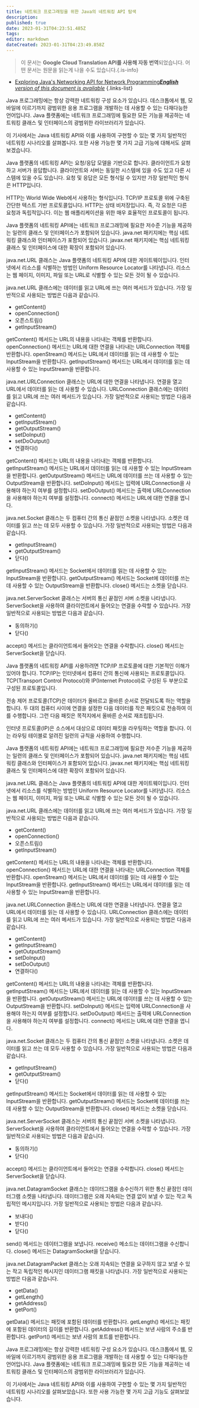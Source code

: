 ```yaml
---
title: 네트워크 프로그래밍을 위한 Java의 네트워킹 API 탐색
description: 
published: true
date: 2023-01-31T04:23:51.485Z
tags: 
editor: markdown
dateCreated: 2023-01-31T04:23:49.858Z
---
```


> 이 문서는 **Google Cloud Translation API를 사용해 자동 번역**되었습니다.
어떤 문서는 원문을 읽는게 나을 수도 있습니다.{.is-info}
- [Exploring Java's Networking API for Network Programming***English** version of this document is available*](/en/Knowledge-base/Java/exploring-java-s-networking-api-for-network-programming)
{.links-list}

    
Java 프로그래밍에는 항상 강력한 네트워킹 구성 요소가 있습니다. 데스크톱에서 웹, 모바일에 이르기까지 광범위한 응용 프로그램을 개발하는 데 사용할 수 있는 다재다능한 언어입니다. Java 플랫폼에는 네트워크 프로그래밍에 필요한 모든 기능을 제공하는 네트워킹 클래스 및 인터페이스의 광범위한 라이브러리가 있습니다.

이 기사에서는 Java 네트워킹 API와 이를 사용하여 구현할 수 있는 몇 가지 일반적인 네트워킹 시나리오를 살펴봅니다. 또한 사용 가능한 몇 가지 고급 기능에 대해서도 살펴보겠습니다.

Java 플랫폼의 네트워킹 API는 요청/응답 모델을 기반으로 합니다. 클라이언트가 요청하고 서버가 응답합니다. 클라이언트와 서버는 동일한 시스템에 있을 수도 있고 다른 시스템에 있을 수도 있습니다. 요청 및 응답은 모든 형식일 수 있지만 가장 일반적인 형식은 HTTP입니다.

HTTP는 World Wide Web에서 사용하는 형식입니다. TCP/IP 프로토콜 위에 구축된 간단한 텍스트 기반 프로토콜입니다. HTTP는 상태 비저장입니다. 즉, 각 요청은 다른 요청과 독립적입니다. 이는 웹 애플리케이션을 위한 매우 효율적인 프로토콜이 됩니다.

Java 플랫폼의 네트워킹 API에는 네트워크 프로그래밍에 필요한 저수준 기능을 제공하는 일련의 클래스 및 인터페이스가 포함되어 있습니다. java.net 패키지에는 핵심 네트워킹 클래스와 인터페이스가 포함되어 있습니다. javax.net 패키지에는 핵심 네트워킹 클래스 및 인터페이스에 대한 확장이 포함되어 있습니다.

java.net.URL 클래스는 Java 플랫폼의 네트워킹 API에 대한 게이트웨이입니다. 인터넷에서 리소스를 식별하는 방법인 Uniform Resource Locator를 나타냅니다. 리소스는 웹 페이지, 이미지, 파일 또는 URL로 식별할 수 있는 모든 것이 될 수 있습니다.

java.net.URL 클래스에는 데이터를 읽고 URL에 쓰는 여러 메서드가 있습니다. 가장 일반적으로 사용되는 방법은 다음과 같습니다.

- getContent()
- openConnection()
- 오픈스트림()
- getInputStream()

getContent() 메서드는 URL의 내용을 나타내는 객체를 반환합니다. openConnection() 메서드는 URL에 대한 연결을 나타내는 URLConnection 객체를 반환합니다. openStream() 메서드는 URL에서 데이터를 읽는 데 사용할 수 있는 InputStream을 반환합니다. getInputStream() 메서드는 URL에서 데이터를 읽는 데 사용할 수 있는 InputStream을 반환합니다.

java.net.URLConnection 클래스는 URL에 대한 연결을 나타냅니다. 연결을 열고 URL에서 데이터를 읽는 데 사용할 수 있습니다. URLConnection 클래스에는 데이터를 읽고 URL에 쓰는 여러 메서드가 있습니다. 가장 일반적으로 사용되는 방법은 다음과 같습니다.

- getContent()
- getInputStream()
- getOutputStream()
- setDoInput()
- setDoOutput()
- 연결하다()

getContent() 메서드는 URL의 내용을 나타내는 객체를 반환합니다. getInputStream() 메서드는 URL에서 데이터를 읽는 데 사용할 수 있는 InputStream을 반환합니다. getOutputStream() 메서드는 URL에 데이터를 쓰는 데 사용할 수 있는 OutputStream을 반환합니다. setDoInput() 메서드는 입력에 URLConnection을 사용해야 하는지 여부를 설정합니다. setDoOutput() 메서드는 출력에 URLConnection을 사용해야 하는지 여부를 설정합니다. connect() 메서드는 URL에 대한 연결을 엽니다.

java.net.Socket 클래스는 두 컴퓨터 간의 통신 끝점인 소켓을 나타냅니다. 소켓은 데이터를 읽고 쓰는 데 모두 사용할 수 있습니다. 가장 일반적으로 사용되는 방법은 다음과 같습니다.

- getInputStream()
- getOutputStream()
- 닫다()

getInputStream() 메서드는 Socket에서 데이터를 읽는 데 사용할 수 있는 InputStream을 반환합니다. getOutputStream() 메서드는 Socket에 데이터를 쓰는 데 사용할 수 있는 OutputStream을 반환합니다. close() 메서드는 소켓을 닫습니다.

java.net.ServerSocket 클래스는 서버의 통신 끝점인 서버 소켓을 나타냅니다. ServerSocket을 사용하여 클라이언트에서 들어오는 연결을 수락할 수 있습니다. 가장 일반적으로 사용되는 방법은 다음과 같습니다.

- 동의하기()
- 닫다()

accept() 메서드는 클라이언트에서 들어오는 연결을 수락합니다. close() 메서드는 ServerSocket을 닫습니다.

Java 플랫폼의 네트워킹 API를 사용하려면 TCP/IP 프로토콜에 대한 기본적인 이해가 있어야 합니다. TCP/IP는 인터넷에서 컴퓨터 간의 통신에 사용되는 프로토콜입니다. TCP(Transport Control Protocol)와 IP(Internet Protocol)로 구성된 두 부분으로 구성된 프로토콜입니다.

전송 제어 프로토콜(TCP)은 데이터가 올바르고 올바른 순서로 전달되도록 하는 역할을 합니다. 두 대의 컴퓨터 사이에 연결을 설정한 다음 데이터를 작은 패킷으로 전송하여 이를 수행합니다. 그런 다음 패킷은 목적지에서 올바른 순서로 재조립됩니다.

인터넷 프로토콜(IP)은 소스에서 대상으로 데이터 패킷을 라우팅하는 역할을 합니다. 이는 라우팅 테이블로 알려진 일련의 규칙을 사용하여 수행합니다.

Java 플랫폼의 네트워킹 API에는 네트워크 프로그래밍에 필요한 저수준 기능을 제공하는 일련의 클래스 및 인터페이스가 포함되어 있습니다. java.net 패키지에는 핵심 네트워킹 클래스와 인터페이스가 포함되어 있습니다. javax.net 패키지에는 핵심 네트워킹 클래스 및 인터페이스에 대한 확장이 포함되어 있습니다.

java.net.URL 클래스는 Java 플랫폼의 네트워킹 API에 대한 게이트웨이입니다. 인터넷에서 리소스를 식별하는 방법인 Uniform Resource Locator를 나타냅니다. 리소스는 웹 페이지, 이미지, 파일 또는 URL로 식별할 수 있는 모든 것이 될 수 있습니다.

java.net.URL 클래스에는 데이터를 읽고 URL에 쓰는 여러 메서드가 있습니다. 가장 일반적으로 사용되는 방법은 다음과 같습니다.

- getContent()
- openConnection()
- 오픈스트림()
- getInputStream()

getContent() 메서드는 URL의 내용을 나타내는 객체를 반환합니다. openConnection() 메서드는 URL에 대한 연결을 나타내는 URLConnection 객체를 반환합니다. openStream() 메서드는 URL에서 데이터를 읽는 데 사용할 수 있는 InputStream을 반환합니다. getInputStream() 메서드는 URL에서 데이터를 읽는 데 사용할 수 있는 InputStream을 반환합니다.

java.net.URLConnection 클래스는 URL에 대한 연결을 나타냅니다. 연결을 열고 URL에서 데이터를 읽는 데 사용할 수 있습니다. URLConnection 클래스에는 데이터를 읽고 URL에 쓰는 여러 메서드가 있습니다. 가장 일반적으로 사용되는 방법은 다음과 같습니다.

- getContent()
- getInputStream()
- getOutputStream()
- setDoInput()
- setDoOutput()
- 연결하다()

getContent() 메서드는 URL의 내용을 나타내는 객체를 반환합니다. getInputStream() 메서드는 URL에서 데이터를 읽는 데 사용할 수 있는 InputStream을 반환합니다. getOutputStream() 메서드는 URL에 데이터를 쓰는 데 사용할 수 있는 OutputStream을 반환합니다. setDoInput() 메서드는 입력에 URLConnection을 사용해야 하는지 여부를 설정합니다. setDoOutput() 메서드는 출력에 URLConnection을 사용해야 하는지 여부를 설정합니다. connect() 메서드는 URL에 대한 연결을 엽니다.

java.net.Socket 클래스는 두 컴퓨터 간의 통신 끝점인 소켓을 나타냅니다. 소켓은 데이터를 읽고 쓰는 데 모두 사용할 수 있습니다. 가장 일반적으로 사용되는 방법은 다음과 같습니다.

- getInputStream()
- getOutputStream()
- 닫다()

getInputStream() 메서드는 Socket에서 데이터를 읽는 데 사용할 수 있는 InputStream을 반환합니다. getOutputStream() 메서드는 Socket에 데이터를 쓰는 데 사용할 수 있는 OutputStream을 반환합니다. close() 메서드는 소켓을 닫습니다.

java.net.ServerSocket 클래스는 서버의 통신 끝점인 서버 소켓을 나타냅니다. ServerSocket을 사용하여 클라이언트에서 들어오는 연결을 수락할 수 있습니다. 가장 일반적으로 사용되는 방법은 다음과 같습니다.

- 동의하기()
- 닫다()

accept() 메서드는 클라이언트에서 들어오는 연결을 수락합니다. close() 메서드는 ServerSocket을 닫습니다.

java.net.DatagramSocket 클래스는 데이터그램을 송수신하기 위한 통신 끝점인 데이터그램 소켓을 나타냅니다. 데이터그램은 오래 지속되는 연결 없이 보낼 수 있는 작고 독립적인 메시지입니다. 가장 일반적으로 사용되는 방법은 다음과 같습니다.

- 보내다()
- 받다()
- 닫다()

send() 메서드는 데이터그램을 보냅니다. receive() 메소드는 데이터그램을 수신합니다. close() 메서드는 DatagramSocket을 닫습니다.

java.net.DatagramPacket 클래스는 오래 지속되는 연결을 요구하지 않고 보낼 수 있는 작고 독립적인 메시지인 데이터그램 패킷을 나타냅니다. 가장 일반적으로 사용되는 방법은 다음과 같습니다.

- getData()
- getLength()
- getAddress()
- getPort()

getData() 메서드는 패킷에 포함된 데이터를 반환합니다. getLength() 메서드는 패킷에 포함된 데이터의 길이를 반환합니다. getAddress() 메서드는 보낸 사람의 주소를 반환합니다. getPort() 메서드는 보낸 사람의 포트를 반환합니다.

Java 프로그래밍에는 항상 강력한 네트워킹 구성 요소가 있습니다. 데스크톱에서 웹, 모바일에 이르기까지 광범위한 응용 프로그램을 개발하는 데 사용할 수 있는 다재다능한 언어입니다. Java 플랫폼에는 네트워크 프로그래밍에 필요한 모든 기능을 제공하는 네트워킹 클래스 및 인터페이스의 광범위한 라이브러리가 있습니다.

이 기사에서는 Java 네트워킹 API와 이를 사용하여 구현할 수 있는 몇 가지 일반적인 네트워킹 시나리오를 살펴보았습니다. 또한 사용 가능한 몇 가지 고급 기능도 살펴보았습니다.